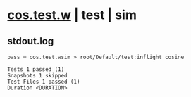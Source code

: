 # [cos.test.w](../../../../../../tests/sdk_tests/math/cos.test.w) | test | sim

## stdout.log
```log
pass ─ cos.test.wsim » root/Default/test:inflight cosine

Tests 1 passed (1)
Snapshots 1 skipped
Test Files 1 passed (1)
Duration <DURATION>
```

